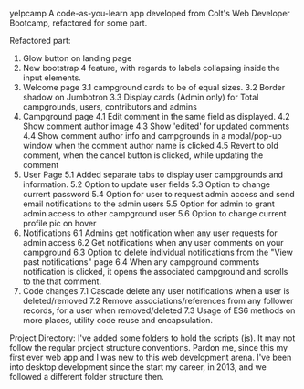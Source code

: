 yelpcamp
A code-as-you-learn app developed from Colt's Web Developer Bootcamp, refactored for some part.

Refactored part:
1. Glow button on landing page
2. New bootstrap 4 feature, with regards to labels collapsing inside the input elements.
3. Welcome page 
  3.1 campground cards to be of equal sizes.
  3.2 Border shadow on Jumbotron
  3.3 Display cards (Admin only) for Total campgrounds, users, contributors and admins
4. Campground page
  4.1 Edit comment in the same field as displayed.
  4.2 Show comment author image
  4.3 Show 'edited' for updated comments
  4.4 Show comment author info and campgrounds in a modal/pop-up window when the comment author name is clicked
  4.5 Revert to old comment, when the cancel button is clicked, while updating the comment
5. User Page
  5.1 Added separate tabs to display user campgrounds and information.
  5.2 Option to update user fields
  5.3 Option to change current password
  5.4 Option for user to request admin access and send email notifications to the admin users
  5.5 Option for admin to grant admin access to other campground user
  5.6 Option to change current profile pic on hover
6. Notifications
  6.1 Admins get notification when any user requests for admin access
  6.2 Get notifications when any user comments on your campground
  6.3 Option to delete individual notifications from the "View past notifications" page
  6.4 When any campground comments notification is clicked, it opens the associated campground and scrolls to the that comment.
7. Code changes
  7.1 Cascade delete any user notifications when a user is deleted/removed
  7.2 Remove associations/references from any follower records, for a user when removed/deleted
  7.3 Usage of ES6 methods on more places, utility code reuse and encapsulation.


Project Directory:
I've added some folders to hold the scripts (js). It may not follow the regular project structure conventions. Pardon me, since this my first ever web app and I was new to this web development arena. I've been into desktop development since the start my career, in 2013, and we followed a different folder structure then.